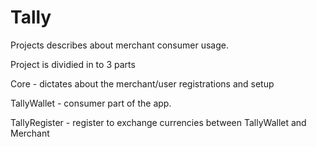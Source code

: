 # Tally

Projects describes about merchant consumer usage.

Project is dividied in to 3 parts

Core - dictates about the merchant/user registrations and setup

TallyWallet - consumer part of the app.

TallyRegister - register to exchange currencies between TallyWallet and Merchant
